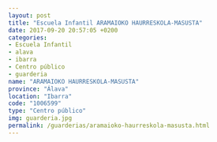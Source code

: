 ```yaml
---
layout: post
title: "Escuela Infantil ARAMAIOKO HAURRESKOLA-MASUSTA"
date: 2017-09-20 20:57:05 +0200
categories:
- Escuela Infantil
- alava
- ibarra
- Centro público
- guarderia
name: "ARAMAIOKO HAURRESKOLA-MASUSTA"
province: "Álava"
location: "Ibarra"
code: "1006599"
type: "Centro público"
img: guarderia.jpg
permalink: /guarderias/aramaioko-haurreskola-masusta.html
---
```

